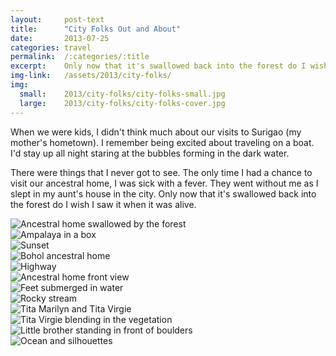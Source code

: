 ```yaml
---
layout:     post-text
title:      "City Folks Out and About"
date:       2013-07-25
categories: travel
permalink:  /:categories/:title
excerpt:    Only now that it's swallowed back into the forest do I wish I saw it when it was alive
img-link:   /assets/2013/city-folks/
img:
  small:    2013/city-folks/city-folks-small.jpg
  large:    2013/city-folks/city-folks-cover.jpg
---
```


When we were kids, I didn't think much about our visits to Surigao (my mother's hometown). I remember being excited about traveling on a boat. I'd stay up all night staring at the bubbles forming in the dark water.

There were things that I never got to see. The only time I had a chance to visit our ancestral home, I was sick with a fever. They went without me as I slept in my aunt's house in the city. Only now that it's swallowed back into the forest do I wish I saw it when it was alive.

<div class="module">
  <img src="{{ page.img-link }}1.jpg" alt="Ancestral home swallowed by the forest" >
</div>

<div class="module">
  <img src="{{ page.img-link }}2.jpg" alt="Ampalaya in a box" >
</div>

<div class="module">
  <img src="{{ page.img-link }}3.jpg" alt="Sunset" >
</div>

<div class="module">
  <img src="{{ page.img-link }}4.jpg" alt="Bohol ancestral home" >
</div>

<div class="module">
  <img src="{{ page.img-link }}5.jpg" alt="Highway" >
</div>

<div class="module">
  <img src="{{ page.img-link }}6.jpg" alt="Ancestral home front view" >
</div>

<div class="module">
  <img src="{{ page.img-link }}7.jpg" alt="Feet submerged in water" >
</div>

<div class="module">
  <img src="{{ page.img-link }}8.jpg" alt="Rocky stream" >
</div>

<div class="module">
  <img src="{{ page.img-link }}9.jpg" alt="Tita Marilyn and Tita Virgie" >
</div>

<div class="module">
  <img src="{{ page.img-link }}10.jpg" alt="Tita Virgie blending in the vegetation" >
</div>

<div class="module">
  <img src="{{ page.img-link }}11.jpg" alt="Little brother standing in front of boulders" >
</div>

<div class="module">
  <img src="{{ page.img-link }}12.jpg" alt="Ocean and silhouettes" >
</div>
